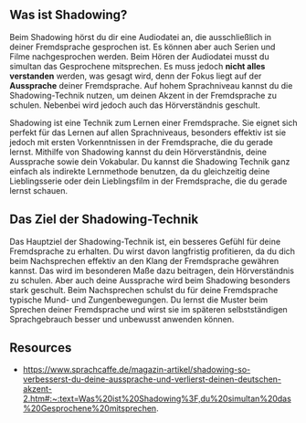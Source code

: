 ## Was ist Shadowing?

Beim Shadowing hörst du dir eine Audiodatei an, die ausschließlich in deiner Fremdsprache gesprochen ist. Es können aber auch Serien und Filme nachgesprochen werden. Beim Hören der Audiodatei musst du simultan das Gesprochene mitsprechen. Es muss jedoch **nicht alles verstanden** werden, was gesagt wird, denn der Fokus liegt auf der **Aussprache** deiner Fremdsprache. Auf hohem Sprachniveau kannst du die Shadowing-Technik nutzen, um deinen Akzent in der Fremdsprache zu schulen. Nebenbei wird jedoch auch das Hörverständnis geschult.

Shadowing ist eine Technik zum Lernen einer Fremdsprache. Sie eignet sich perfekt für das Lernen auf allen Sprachniveaus, besonders effektiv ist sie jedoch mit ersten Vorkenntnissen in der Fremdsprache, die du gerade lernst. Mithilfe von Shadowing kannst du dein Hörverständnis, deine Aussprache sowie dein Vokabular. Du kannst die Shadowing Technik ganz einfach als indirekte Lernmethode benutzen, da du gleichzeitig deine Lieblingsserie oder dein Lieblingsfilm in der Fremdsprache, die du gerade lernst schauen.


## Das Ziel der Shadowing-Technik

Das Hauptziel der Shadowing-Technik ist, ein besseres Gefühl für deine Fremdsprache zu erhalten. Du wirst davon langfristig profitieren, da du dich beim Nachsprechen effektiv an den Klang der Fremdsprache gewähren kannst. Das wird im besonderen Maße dazu beitragen, dein Hörverständnis zu schulen. Aber auch deine Aussprache wird beim Shadowing besonders stark geschult. Beim Nachsprechen schulst du für deine Fremdsprache typische Mund- und Zungenbewegungen. Du lernst die Muster beim Sprechen deiner Fremdsprache und wirst sie im späteren selbstständigen Sprachgebrauch besser und unbewusst anwenden können.


## Resources

- https://www.sprachcaffe.de/magazin-artikel/shadowing-so-verbesserst-du-deine-aussprache-und-verlierst-deinen-deutschen-akzent-2.htm#:~:text=Was%20ist%20Shadowing%3F,du%20simultan%20das%20Gesprochene%20mitsprechen.
